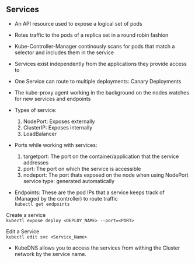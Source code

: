 ## Services
- An API resource used to expose a logical set of pods
- Rotes traffic to the pods of a replica set in a round robin fashion
- Kube-Controller-Manager continously scans for pods that match a selector and includes them in the service
- Services exist independently from  the applications they provide access to
- One Service can route to multiple deployments: Canary Deployments
- The kube-proxy agent working in the background on the nodes watches for new services and endpoints
- Types of service:
    1. NodePort: Exposes externally
    2. ClusterIP: Exposes internally
    3. LoadBalancer
- Ports while working with services:
    1. targetport: The port on the container/application that the service addresses
    2. port: The port on which the service is accessible
    3. nodeport: The port thats exposed on the node when using NodePort service type: generated automatically

- Endpoints: These are the pod IPs that a service keeps track of (Managed by the controller) to route traffic <br>
`kubectl get endpoints`

Create a service <br>
`kubectl expose deploy <DEPLOY_NAME> --port=<PORT>`

Edit a Service <br>
`kubectl edit svc <Service_Name>`

- KubeDNS allows you to access the services from withing the Cluster network by the service name. 
